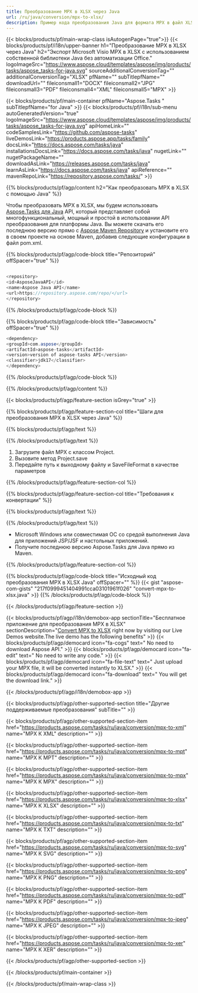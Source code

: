 ```yaml
---
title: Преобразование MPX в XLSX через Java 
url: /ru/java/conversion/mpx-to-xlsx/ 
description: Пример кода преобразования Java для формата MPX в файл XLSX. Используйте этот пример кода для преобразования MPX в XLSX в любом веб-приложении или приложении для рабочего стола на основе Java.
---
```


{{< blocks/products/pf/main-wrap-class isAutogenPage="true">}}
{{< blocks/products/pf/i18n/upper-banner h1="Преобразование MPX в XLSX через Java" h2="Экспорт Microsoft Visio MPX в XLSX с использованием собственной библиотеки Java без автоматизации Office." logoImageSrc="https://www.aspose.cloud/templates/aspose/img/products/tasks/aspose_tasks-for-java.svg" sourceAdditionalConversionTag="" additionalConversionTag="XLSX" pfName="" subTitlepfName="" downloadUrl="" fileiconsmall1="DOCX" fileiconsmall2="JPG" fileiconsmall3="PDF" fileiconsmall4="XML" fileiconsmall5="MPX" >}}

{{< blocks/products/pf/main-container pfName="Aspose.Tasks " subTitlepfName="for Java" >}}
{{< blocks/products/pf/i18n/sub-menu autoGeneratedVersion="true" logoImageSrc="https://www.aspose.cloud/templates/aspose/img/products/tasks/aspose_tasks-for-java.svg" apiHomeLink="" codeSamplesLink="https://github.com/aspose-tasks" liveDemosLink="https://products.aspose.app/tasks/family" docsLink="https://docs.aspose.com/tasks/java" installationsDocsLink="https://docs.aspose.com/tasks/java" nugetLink="" nugetPackageName="" downloadAsLink="https://releases.aspose.com/tasks/java" learnAsLink="https://docs.aspose.com/tasks/java" apiReference="" mavenRepoLink="https://repository.aspose.com/tasks/" >}}

{{% blocks/products/pf/agp/content h2="Как преобразовать MPX в XLSX с помощью Java" %}}

Чтобы преобразовать MPX в XLSX, мы будем использовать
 [Aspose.Tasks для Java](https://products.aspose.com/tasks/java)
 API, который представляет собой многофункциональный, мощный и простой в использовании API преобразования для платформы Java. Вы можете скачать его последнюю версию прямо с
 [Aspose Maven Repository](https://repository.aspose.com/tasks/)
 и установите его в своем проекте на основе Maven, добавив следующие конфигурации в файл pom.xml.

{{% blocks/products/pf/agp/code-block title="Репозиторий" offSpacer="true" %}}

```cs

<repository>
<id>AsposeJavaAPI</id>
<name>Aspose Java API</name>
<url>https://repository.aspose.com/repo/</url>
</repository>

```

{{% /blocks/products/pf/agp/code-block %}}

{{% blocks/products/pf/agp/code-block title="Зависимость" offSpacer="true" %}}

```cs
<dependency>
<groupId>com.aspose</groupId>
<artifactId>aspose-tasks</artifactId>
<version>version of aspose-tasks API</version>
<classifier>jdk17</classifier>
</dependency>

```

{{% /blocks/products/pf/agp/code-block %}}

{{% /blocks/products/pf/agp/content %}}

{{< blocks/products/pf/agp/feature-section isGrey="true" >}}

{{% blocks/products/pf/agp/feature-section-col title="Шаги для преобразования MPX в XLSX через Java" %}}

{{% blocks/products/pf/agp/text %}}

{{% /blocks/products/pf/agp/text %}}

1. Загрузите файл MPX с классом Project.
1. Вызовите метод Project.save
1. Передайте путь к выходному файлу и SaveFileFormat в качестве параметров

{{% /blocks/products/pf/agp/feature-section-col %}}

{{% blocks/products/pf/agp/feature-section-col title="Требования к конвертации" %}}

{{% blocks/products/pf/agp/text %}}

{{% /blocks/products/pf/agp/text %}}

- Microsoft Windows или совместимая ОС со средой выполнения Java для приложений JSP/JSF и настольных приложений.
- Получите последнюю версию Aspose.Tasks для Java прямо из Maven.

{{% /blocks/products/pf/agp/feature-section-col %}}

{{% blocks/products/pf/agp/code-block title="Исходный код преобразования MPX в XLSX Java" offSpacer="" %}}
{{< gist "aspose-com-gists" "217f0999451404991cca03101961f026" "convert-mpx-to-xlsx.java" >}}
{{% /blocks/products/pf/agp/code-block %}}

{{< /blocks/products/pf/agp/feature-section >}}

<!-- aboutfile Starts -->

{{< blocks/products/pf/agp/i18n/demobox-app sectionTitle="Бесплатное приложение для преобразования MPX в XLSX" sectionDescription="[Convert MPX to XLSX](https://products.aspose.app/tasks/conversion/mpx-to-xlsx) right now by visiting our Live Demos website.The live demo has the following benefits" >}}
        {{< blocks/products/pf/agp/democard icon="fa-cogs" text=" No need to download Aspose API." >}}
        {{< blocks/products/pf/agp/democard icon="fa-edit" text=" No need to write any code." >}}
        {{< blocks/products/pf/agp/democard icon="fa-file-text" text=" Just upload your MPX file, it will be converted instantly to XLSX." >}}
        {{< blocks/products/pf/agp/democard icon="fa-download" text=" You will get the download link." >}}

{{< /blocks/products/pf/agp/i18n/demobox-app >}}

<!-- aboutfile Ends -->

{{< blocks/products/pf/agp/other-supported-section title="Другие поддерживаемые преобразования" subTitle="" >}}

{{< blocks/products/pf/agp/other-supported-section-item href="https://products.aspose.com/tasks/ru/java/conversion/mpx-to-xml" name="MPX К XML" description="" >}}

{{< blocks/products/pf/agp/other-supported-section-item href="https://products.aspose.com/tasks/ru/java/conversion/mpx-to-mpt" name="MPX К MPT" description="" >}}

{{< blocks/products/pf/agp/other-supported-section-item href="https://products.aspose.com/tasks/ru/java/conversion/mpx-to-mpx" name="MPX К MPX" description="" >}}

{{< blocks/products/pf/agp/other-supported-section-item href="https://products.aspose.com/tasks/ru/java/conversion/mpx-to-xlsx" name="MPX К XLSX" description="" >}}

{{< blocks/products/pf/agp/other-supported-section-item href="https://products.aspose.com/tasks/ru/java/conversion/mpx-to-txt" name="MPX К TXT" description="" >}}

{{< blocks/products/pf/agp/other-supported-section-item href="https://products.aspose.com/tasks/ru/java/conversion/mpx-to-svg" name="MPX К SVG" description="" >}}

{{< blocks/products/pf/agp/other-supported-section-item href="https://products.aspose.com/tasks/ru/java/conversion/mpx-to-png" name="MPX К PNG" description="" >}}

{{< blocks/products/pf/agp/other-supported-section-item href="https://products.aspose.com/tasks/ru/java/conversion/mpx-to-pdf" name="MPX К PDF" description="" >}}

{{< blocks/products/pf/agp/other-supported-section-item href="https://products.aspose.com/tasks/ru/java/conversion/mpx-to-jpeg" name="MPX К JPEG" description="" >}}

{{< blocks/products/pf/agp/other-supported-section-item href="https://products.aspose.com/tasks/ru/java/conversion/mpx-to-xer" name="MPX К XER" description="" >}}



{{< /blocks/products/pf/agp/other-supported-section >}}

{{< /blocks/products/pf/main-container >}}
    
{{< /blocks/products/pf/main-wrap-class >}}
